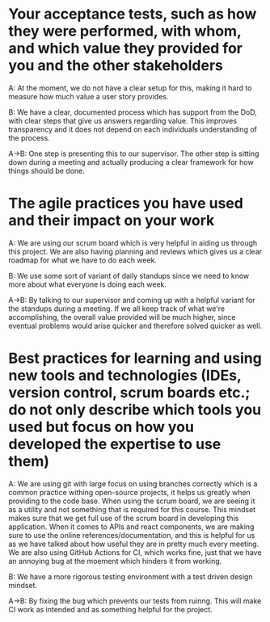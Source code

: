 # Your acceptance tests, such as how they were performed, with whom, and which value they provided for you and the other stakeholders

A: At the moment, we do not have a clear setup for this, making it hard to measure how much value a user story provides.

B: We have a clear, documented process which has support from the DoD, with clear steps that give us answers regarding value. This improves transparency and it does not depend on each individuals understanding of the process.

A->B: One step is presenting this to our supervisor. The other step is sitting down during a meeting and actually producing a clear framework for how things should be done.

# The agile practices you have used and their impact on your work

A: We are using our scrum board which is very helpful in aiding us through this project. We are also having planning and reviews which gives us a clear roadmap for what we have to do each week.

B: We use some sort of variant of daily standups since we need to know more about what everyone is doing each week.

A->B: By talking to our supervisor and coming up with a helpful variant for the standups during a meeting. If we all keep track of what we're accomplishing, the overall value provided will be much higher, since eventual problems would arise quicker and therefore solved quicker as well.

# Best practices for learning and using new tools and technologies (IDEs, version control, scrum boards etc.; do not only describe which tools you used but focus on how you developed the expertise to use them)

A: We are using git with large focus on using branches correctly which is a common practice withing open-source projects, it helps us greatly when providing to the code base. When using the scrum board, we are seeing it as a utility and not something that is required for this course. This mindset makes sure that we get full use of the scrum board in developing this application. When it comes to APIs and react components, we are making sure to use the online references/documentation, and this is helpful for us as we have talked about how useful they are in pretty much every meeting. We are also using GitHub Actions for CI, which works fine, just that we have an annoying bug at the moement which hinders it from working.

B: We have a more rigorous testing environment with a test driven design mindset.

A->B: By fixing the bug which prevents our tests from ruinng. This will make CI work as intended and as something helpful for the project.
